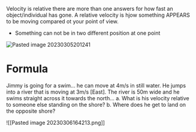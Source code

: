 Velocity is relative there are more than one answers for how fast an object/individual has gone. A relative velocity is hjow something APPEARS to be moving compared ot your point of view. 
* Something can not be in two different position at one point

![Pasted image 20230305201241](https://user-images.githubusercontent.com/80181145/223286092-7469ea47-860a-4bb5-9020-9f6bb45efb82.png)

# Formula

Jimmy is going for a swim... he can move at 4m/s in still water. He jumps into a river that is moving at 3m/s [East]. The river is 50m wide and he swims straight across it towards the north... 
a. What is his velocity relative to someone else standing on the shore?
b. Where does he get to land on the opposite shore?

![[Pasted image 20230306164213.png]]

